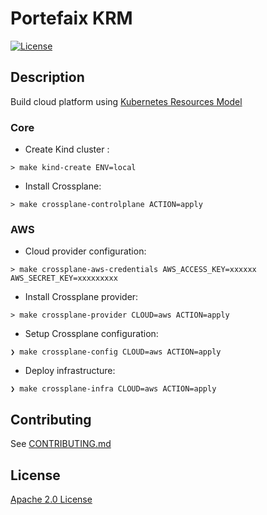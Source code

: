 # Portefaix KRM

[![License](https://img.shields.io/badge/License-Apache%202.0-blue.svg)](https://opensource.org/licenses/Apache-2.0)

## Description

Build cloud platform using [Kubernetes Resources Model](https://github.com/kubernetes/community/blob/master/contributors/design-proposals/architecture/resource-management.md)

### Core

* Create Kind cluster :

```shell
> make kind-create ENV=local
```

* Install Crossplane:

```shell
> make crossplane-controlplane ACTION=apply
```

### AWS

* Cloud provider configuration:

```shell
> make crossplane-aws-credentials AWS_ACCESS_KEY=xxxxxx AWS_SECRET_KEY=xxxxxxxxx
```

* Install Crossplane provider:

```shell
> make crossplane-provider CLOUD=aws ACTION=apply
```

* Setup Crossplane configuration:

```shell
❯ make crossplane-config CLOUD=aws ACTION=apply
```

* Deploy infrastructure:

```shell
❯ make crossplane-infra CLOUD=aws ACTION=apply
```

## Contributing

See [CONTRIBUTING.md](./CONTRIBUTING.md)

## License

[Apache 2.0 License](./LICENSE)